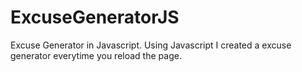 # ExcuseGeneratorJS
Excuse Generator in Javascript.
Using Javascript I created a excuse generator everytime you reload the page.
